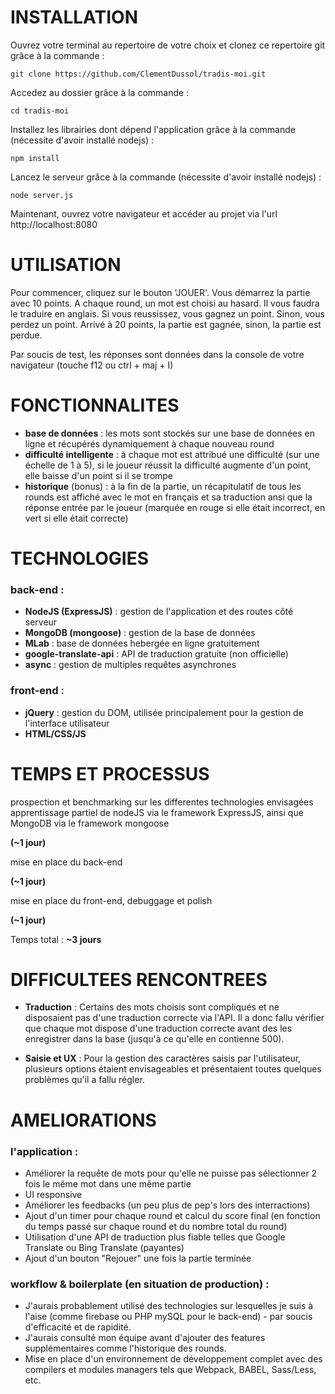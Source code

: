 # INSTALLATION

Ouvrez votre terminal au repertoire de votre choix et clonez ce repertoire git grâce à la commande :
```
git clone https://github.com/ClementDussol/tradis-moi.git
```

Accedez au dossier grâce à la commande :
```
cd tradis-moi
```

Installez les librairies dont dépend l'application grâce à la commande (nécessite d'avoir installé nodejs) :
```
npm install
```

Lancez le serveur grâce à la commande (nécessite d'avoir installé nodejs) :
```
node server.js
```

Maintenant, ouvrez votre navigateur et accéder au projet via l'url http://localhost:8080

# UTILISATION

Pour commencer, cliquez sur le bouton 'JOUER'.
Vous démarrez la partie avec 10 points.
A chaque round, un mot est choisi au hasard. Il vous faudra le traduire en anglais.
Si vous reussissez, vous gagnez un point. Sinon, vous perdez un point.
Arrivé à 20 points, la partie est gagnée, sinon, la partie est perdue.

Par soucis de test, les réponses sont données dans la console de votre navigateur (touche f12 ou ctrl + maj + I)

# FONCTIONNALITES

* __base de données__ : les mots sont stockés sur une base de données en ligne et récupérés dynamiquement à chaque nouveau round
* __difficulté intelligente__ : à chaque mot est attribué une difficulté (sur une échelle de 1 à 5), si le joueur réussit la difficulté augmente d'un point, elle baisse d'un point si il se trompe
* __historique__ (bonus) : à la fin de la partie, un récapitulatif de tous les rounds est affiché avec le mot en français et sa traduction ansi que la réponse entrée par le joueur (marquée en rouge si elle était incorrect, en vert si elle était correcte)

# TECHNOLOGIES

### back-end :

* __NodeJS (ExpressJS)__ : gestion de l'application et des routes côté serveur
* __MongoDB (mongoose)__ : gestion de la base de données
* __MLab__ : base de données hebergée en ligne gratuitement
* __google-translate-api__ : API de traduction gratuite (non officielle)
* __async__ : gestion de multiples requêtes asynchrones

### front-end :

* __jQuery__ : gestion du DOM, utilisée principalement pour la gestion de l'interface utilisateur
* __HTML/CSS/JS__

# TEMPS ET PROCESSUS

prospection et benchmarking sur les differentes technologies envisagées
apprentissage partiel de nodeJS via le framework ExpressJS, ainsi que MongoDB via le framework mongoose

**(~1 jour)**

mise en place du back-end

**(~1 jour)**

mise en place du front-end, debuggage et polish

**(~1 jour)**

Temps total : **~3 jours**

# DIFFICULTEES RENCONTREES

* __Traduction__ : Certains des mots choisis sont compliqués et ne disposaient pas d'une traduction correcte via l'API. Il a donc fallu vérifier que chaque mot dispose d'une traduction correcte avant des les enregistrer dans la base (jusqu'à ce qu'elle en contienne 500).

* __Saisie et UX__ : Pour la gestion des caractères saisis par l'utilisateur, plusieurs options étaient envisageables et présentaient toutes quelques problèmes qu'il a fallu régler.  

# AMELIORATIONS

### l'application : 

* Améliorer la requête de mots pour qu'elle ne puisse pas sélectionner 2 fois le même mot dans une même partie
* UI responsive
* Améliorer les feedbacks (un peu plus de pep's lors des interractions)
* Ajout d'un timer pour chaque round et calcul du score final (en fonction du temps passé sur chaque round et du nombre total du round)
* Utilisation d'une API de traduction plus fiable telles que Google Translate ou Bing Translate (payantes)
* Ajout d'un bouton "Rejouer" une fois la partie terminée


### workflow & boilerplate (en situation de production) :

* J'aurais probablement utilisé des technologies sur lesquelles je suis à l'aise (comme firebase ou PHP mySQL pour le back-end) - par soucis d'efficacité et de rapidité.
* J'aurais consulté mon équipe avant d'ajouter des features supplémentaires comme l'historique des rounds.
* Mise en place d'un environnement de développement complet avec des compilers et modules managers tels que Webpack, BABEL, Sass/Less, etc.
